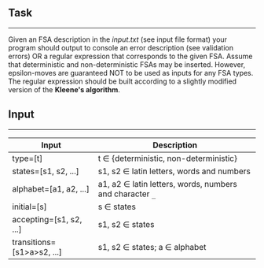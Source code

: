 ## Task
---
Given an FSA description in the *input.txt* (see input file format) your program should output to console an error description (see validation errors) OR a regular expression that corresponds to the given FSA. Assume that deterministic and non-deterministic FSAs may be inserted. However, epsilon-moves are guaranteed NOT to be used as inputs for any FSA types. The regular expression should be built according to a slightly modified version of the **Kleene's algorithm**.
## Input
---

| Input                      | Description                                                  |
| -------------------------- | ------------------------------------------------------------ |
| type=[t]                   | t $\in$ {deterministic, non-deterministic}                   |
| states=[s1, s2, ...]       | s1, s2 $\in$ latin letters, words and numbers                |
| alphabet=[a1, a2, ...]     | a1, a2 $\in$ latin letters, words, numbers and character `_` |
| initial=[s]                | s $\in$ states                                               |
| accepting=[s1, s2, ...]    | s1, s2 $\in$ states                                          |
| transitions=[s1>a>s2, ...] | s1, s2 $\in$ states; a $\in$ alphabet                        |
